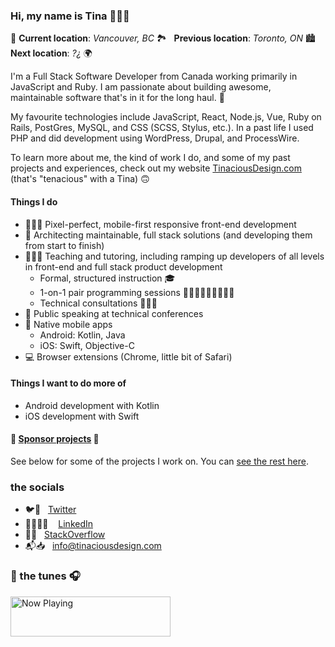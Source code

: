 ### Hi, my name is Tina 🙋🏻‍♀️

📍 **Current location**: _Vancouver, BC_ 🏞   **Previous location**: _Toronto, ON_ 🏙   **Next location**: _?¿_ 🌍

I'm a Full Stack Software Developer from Canada working primarily in JavaScript and Ruby. I am passionate about building awesome, maintainable software that's in it for the long haul. 🚚

My favourite technologies include JavaScript, React, Node.js, Vue, Ruby on Rails, PostGres, MySQL, and CSS (SCSS, Stylus, etc.). In a past life I used PHP and did development using WordPress, Drupal, and ProcessWire.

To learn more about me, the kind of work I do, and some of my past projects and experiences, check out my website [TinaciousDesign.com](https://tinaciousdesign.com/) (that's "tenacious" with a Tina) 🙃


#### Things I do

- 👩🏻‍🎨 Pixel-perfect, mobile-first responsive front-end development
- 🥞 Architecting maintainable, full stack solutions (and developing them from start to finish)
- 👩🏻‍🏫 Teaching and tutoring, including ramping up developers of all levels in front-end and full stack product development
    - Formal, structured instruction 🎓
    - 1-on-1 pair programming sessions 👨🏾‍💻👩🏻‍💻👨🏼‍💻
    - Technical consultations 👩🏻‍💼
- 🎤 Public speaking at technical conferences
- 📱 Native mobile apps
    - Android: Kotlin, Java
    - iOS: Swift, Objective-C
- 💻 Browser extensions (Chrome, little bit of Safari)


#### Things I want to do more of

- Android development with Kotlin
- iOS development with Swift


#### 💟 [Sponsor projects](https://github.com/sponsors/tinacious) 💌

See below for some of the projects I work on. You can [see the rest here](https://github.com/tinacious?tab=repositories).


### the socials

- 🐦🐳   [Twitter](https://twitter.com/tinaciousdesign)
- 👩🏻‍💼🧳    [LinkedIn](https://www.linkedin.com/in/TinaciousDesign)
- 🥞💦   [StackOverflow](https://stackoverflow.com/users/1870884/tina?tab=profile)
- 📬📥   [info@tinaciousdesign.com](mailto:info@tinaciousdesign.com?subject=Hi!%20I%20found%20you%20on%20Github%20👋)


### 🎵 the tunes 🎧

<a href="https://tinacious-spotify-now-playing.vercel.app/now-playing?open">
  <img src="https://tinacious-spotify-now-playing.vercel.app/now-playing" width="256" height="64" alt="Now Playing">
</a>
